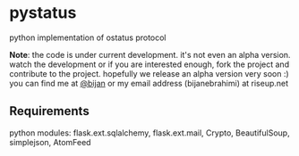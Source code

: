 pystatus
========

python implementation of ostatus protocol


**Note**: the code is under current development. it's not even an alpha version. watch the development or if you are interested enough, fork the project and contribute to the project. hopefully we release an alpha version very soon :) you can find me at [@bijan](http://quitter.se/bijan) or my email address (bijanebrahimi) at riseup.net

Requirements
---------------
python modules: flask.ext.sqlalchemy, flask.ext.mail, Crypto, BeautifulSoup, simplejson, AtomFeed
